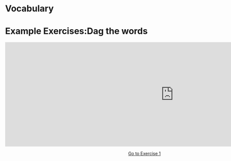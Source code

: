 <h1>Vocabulary</h1>

<h1> Example Exercises:Dag the words</h1>



<iframe src="https://h5p.org/h5p/embed/356428" width="1090" height="338" frameborder="0" allowfullscreen="allowfullscreen"></iframe><script src="https://h5p.org/sites/all/modules/h5p/library/js/h5p-resizer.js" charset="UTF-8"></script>

<p>
<a style="float:right;"href="exercise-1.md.html"> Go to Exercise 1 </a>
</p>
<div style="clear:both;"> </div>
